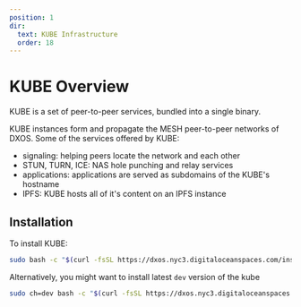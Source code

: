 ```yaml
---
position: 1
dir:
  text: KUBE Infrastructure
  order: 18
---
```


# KUBE Overview

KUBE is a set of peer-to-peer services, bundled into a single binary.

KUBE instances form and propagate the MESH peer-to-peer networks of DXOS. Some of the services offered by KUBE:

*   signaling: helping peers locate the network and each other
*   STUN, TURN, ICE: NAS hole punching and relay services
*   applications: applications are served as subdomains of the KUBE's hostname
*   IPFS: KUBE hosts all of it's content on an IPFS instance

## Installation

To install KUBE:

```bash
sudo bash -c "$(curl -fsSL https://dxos.nyc3.digitaloceanspaces.com/install.sh)"
```

Alternatively, you might want to install latest `dev` version of the kube

```bash
sudo ch=dev bash -c "$(curl -fsSL https://dxos.nyc3.digitaloceanspaces.com/install.sh)"
```
